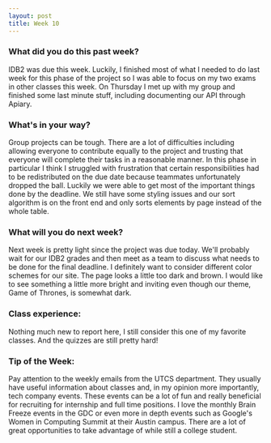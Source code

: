 ```yaml
---
layout: post
title: Week 10
---
```


### What did you do this past week?
IDB2 was due this week. Luckily, I finished most of what I needed to do last week for this phase of the project so I was able to focus on my two exams in other classes this week. On Thursday I met up with my group and finished some last minute stuff, including documenting our API through Apiary.   

### What's in your way?
Group projects can be tough. There are a lot of difficulties including allowing everyone to contribute equally to the project and trusting that everyone will complete their tasks in a reasonable manner. In this phase in particular I think I struggled with frustration that certain responsibilities had to be redistributed on the due date because teammates unfortunately dropped the ball. Luckily we were able to get most of the important things done by the deadline. We still have some styling issues and our sort algorithm is on the front end and only sorts elements by page instead of the whole table. 

### What will you do next week?
Next week is pretty light since the project was due today. We'll probably wait for our IDB2 grades and then meet as a team to discuss what needs to be done for the final deadline. I definitely want to consider different color schemes for our site. The page looks a little too dark and brown. I would like to see something a little more bright and inviting even though our theme, Game of Thrones, is somewhat dark.  

### Class experience:
Nothing much new to report here, I still consider this one of my favorite classes. And the quizzes are still pretty hard!

### Tip of the Week: 
Pay attention to the weekly emails from the UTCS department. They usually have useful information about classes and, in my opinion more importantly, tech company events. These events can be a lot of fun and really beneficial for recruiting for internship and full time positions. I love the monthly Brain Freeze events in the GDC or even more in depth events such as Google's Women in Computing Summit at their Austin campus. There are a lot of great opportunities to take advantage of while still a college student. 
